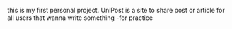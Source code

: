 this is my first personal project. UniPost is a site to share post or article for all users that wanna write something
-for practice
